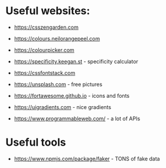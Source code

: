 # Useful websites:

* https://csszengarden.com

* https://colours.neilorangepeel.com

* https://colourpicker.com

* https://specificity.keegan.st - specificity calculator

* https://cssfontstack.com

* https://unsplash.com - free pictures

* https://fortawesome.github.io - icons and fonts

* https://uigradients.com - nice gradients

* https://www.programmableweb.com/ - a lot of APIs 

# Useful tools

* https://www.npmjs.com/package/faker - TONS of fake data
